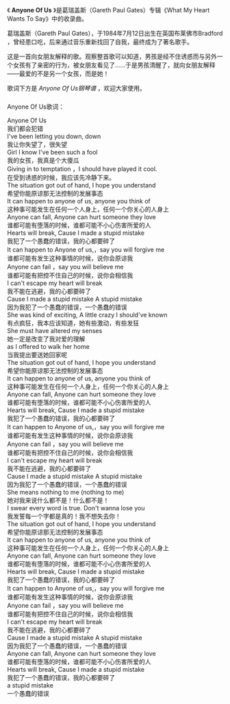 

《 **Anyone Of Us** 》是葛瑞盖斯（Gareth Paul Gates）专辑《What My Heart Wants To
Say》中的收录曲。

  

葛瑞盖斯（Gareth Paul Gates），于1984年7月12日出生在英国布莱佛市Bradford
，曾经患口吃，后来通过音乐重新找回了自我，最终成为了著名歌手。

  

这是一首向女朋友解释的歌。观察整首歌可以知道，男孩是经不住诱惑而与另外一个女孩有了亲密的行为，被女朋友看见了……于是男孩清醒了，就向女朋友解释——最爱的不是另一个女孩，而是她！

  

歌词下方是 _Anyone Of Us钢琴谱_ ，欢迎大家使用。

###  
Anyone Of Us歌词：

  
Anyone Of Us  
我们都会犯错  
I've been letting you down, down  
我让你失望了，很失望  
Girl I know I've been such a fool  
我的女孩，我真是个大傻瓜  
Giving in to temptation ，I should have played it cool.  
在受到诱惑的时候，我应该先冷静下来。  
The situation got out of hand, I hope you understand  
希望你能原谅那无法控制的发展事态  
It can happen to anyone of us, anyone you think of  
这种事可能发生在任何一个人身上，任何一个你关心的人身上  
Anyone can fall, Anyone can hurt someone they love  
谁都可能有堕落的时候，谁都可能不小心伤害所爱的人  
Hearts will break, Cause I made a stupid mistake  
我犯了一个愚蠢的错误，我的心都要碎了  
It can happen to Anyone of us,，say you will forgive me  
谁都可能有发生这种事情的时候，说你会原谅我  
Anyone can fail ，say you will believe me  
谁都可能有把控不住自己的时候，说你会相信我  
I can't escape my heart will break  
我不能在逃避，我的心都要碎了  
Cause I made a stupid mistake A stupid mistake  
因为我犯了一个愚蠢的错误，一个愚蠢的错误  
She was kind of exciting, A little crazy I should've known  
有点疯狂，我本应该知道，她有些激动，有些发狂  
She must have altered my senses  
她一定是改变了我对爱的理解  
as I offered to walk her home  
当我提出要送她回家呢  
The situation got out of hand, I hope you understand  
希望你能原谅那无法控制的发展事态  
It can happen to anyone of us, anyone you think of  
这种事可能发生在任何一个人身上，任何一个你关心的人身上  
Anyone can fall, Anyone can hurt someone they love  
谁都可能有堕落的时候，谁都可能不小心伤害所爱的人  
Hearts will break, Cause I made a stupid mistake  
我犯了一个愚蠢的错误，我的心都要碎了  
It can happen to Anyone of us,，say you will forgive me  
谁都可能有发生这种事情的时候，说你会原谅我  
Anyone can fail ，say you will believe me  
谁都可能有把控不住自己的时候，说你会相信我  
I can't escape my heart will break  
我不能在逃避，我的心都要碎了  
Cause I made a stupid mistake A stupid mistake  
因为我犯了一个愚蠢的错误，一个愚蠢的错误  
She means nothing to me (nothing to me)  
她对我来说什么都不是！什么都不是！  
I swear every word is true. Don't wanna lose you  
我发誓每一个字都是真的！我不想失去你！  
The situation got out of hand, I hope you understand  
希望你能原谅那无法控制的发展事态  
It can happen to anyone of us, anyone you think of  
这种事可能发生在任何一个人身上，任何一个你关心的人身上  
Anyone can fall, Anyone can hurt someone they love  
谁都可能有堕落的时候，谁都可能不小心伤害所爱的人  
Hearts will break, Cause I made a stupid mistake  
我犯了一个愚蠢的错误，我的心都要碎了  
It can happen to Anyone of us,，say you will forgive me  
谁都可能有发生这种事情的时候，说你会原谅我  
Anyone can fail ，say you will believe me  
谁都可能有把控不住自己的时候，说你会相信我  
I can't escape my heart will break  
我不能在逃避，我的心都要碎了  
Cause I made a stupid mistake A stupid mistake  
因为我犯了一个愚蠢的错误，一个愚蠢的错误  
Anyone can fall, Anyone can hurt someone they love  
谁都可能有堕落的时候，谁都可能不小心伤害所爱的人  
Hearts will break, Cause I made a stupid mistake  
我犯了一个愚蠢的错误，我的心都要碎了  
a stupid mistake  
一个愚蠢的错误

